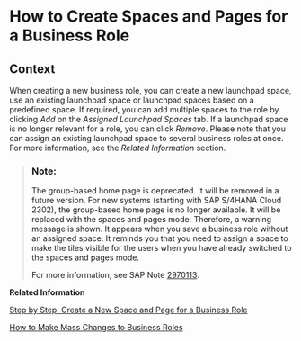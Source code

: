 <!-- loio18cdb97492114be9b9001cfbea7821af -->

# How to Create Spaces and Pages for a Business Role



<a name="loio18cdb97492114be9b9001cfbea7821af__HowToCreateSpacePage_context"/>

## Context

When creating a new business role, you can create a new launchpad space, use an existing launchpad space or launchpad spaces based on a predefined space. If required, you can add multiple spaces to the role by clicking *Add* on the *Assigned Launchpad Spaces* tab. If a launchpad space is no longer relevant for a role, you can click *Remove*. Please note that you can assign an existing launchpad space to several business roles at once. For more information, see the *Related Information* section.

> ### Note:  
> The group-based home page is deprecated. It will be removed in a future version. For new systems \(starting with SAP S/4HANA Cloud 2302\), the group-based home page is no longer available. It will be replaced with the spaces and pages mode. Therefore, a warning message is shown. It appears when you save a business role without an assigned space. It reminds you that you need to assign a space to make the tiles visible for the users when you have already switched to the spaces and pages mode.
> 
> For more information, see SAP Note [2970113](https://me.sap.com/notes/2970113).

**Related Information**  


[Step by Step: Create a New Space and Page for a Business Role](https://help.sap.com/docs/SAP_S4HANA_CLOUD/4fc8d03390c342da8a60f8ee387bca1a/ab05d9e086554a08af88d6482deb1bcb.html?version=latest)

[How to Make Mass Changes to Business Roles](how-to-make-mass-changes-to-business-roles-07a3a58.md "")

